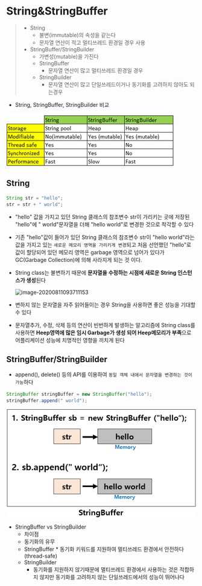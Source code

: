 # String&StringBuffer

> * String
>   * 불변(immutable)의 속성을 같는다
>   * 문자열 연산이 적고 멀티쓰레드 환경일 경우 사용
> * StringBuffer/StringBuilder
>   * 가변성(mutable)을 가진다
>   * StringBuffer
>     * 문자열 연산이 많고 멀티쓰레드 환경일 경우
>   * StringBuilder
>     * 문자열 연산이 많고 단일쓰레드이거나 동기화를 고려하지 않아도 되는경우

* String, StringBuffer, StringBuilder 비교

![image-20200811094637941](String&StringBuffer.assets/image-20200811094637941.png)



## String

```java
String str = "hello";
str = str + " world";
```

* "hello" 값을 가지고 있던 String 클래스의 참조변수 str이 가리키는 곳에 저장된 "hello"에 " world"문자열을 더해 "hello world"로 변경한 것으로 착각할 수 있다

* 기존 "hello"값이 들어가 있던 String 클래스의 참조변수 str이 "hello world"라는 값을 가지고 있는 `새로운 메모리 영역을 가리키게 변경`되고 처음 선언했던 "hello"로 값이 할당되어 있던 메모리 영역은 garbage 영역으로 넘어가 있다가 GC(Garbage Collection)에 의해 사라지게 되는 것 이다.

* String class는 불변하기 때문에 **문자열을 수정하는 시점에 새로운 String 인스턴스가 생성**된다

  ![image-20200811093711153](C:\Users\kwo33\AppData\Roaming\Typora\typora-user-images\image-20200811093711153.png)

* 변하지 않는 문자열을 자주 읽어들이는 경우 String을 사용하면 좋은 성능을 기대할 수 있다

* 문자열추가, 수정, 삭제 등의 연산이 빈번하게 발생하는 알고리즘에  String class를 사용하면 **Heep영역에 많은 임시 Garbage가 생성 되어 Heep메모리가 부족**으로 어플리케이션 성능에 치명적인 영향을 끼치게 된다



## StringBuffer/StringBuilder

* append(), delete() 등의 API를 이용하여 `동일 객체 내에서 문자열을 변경하는 것이 가능`하다

```java
StringBuffer stringBuffer = new StringBuffer("hello");
stringBuffer.append(" world");
```

![image-20200811094430925](String&StringBuffer.assets/image-20200811094430925.png)

* StringBuffer vs StringBuilder
  *  차이점
    * 동기화의 유무
    *  StringBuffer 
      * 동기화 키워드를 지원하여 멀티쓰레드 환경에서 안전하다(thread-safe)
    * StringBuilder
      * 동기화를 지원하지 않기때문에 멀티쓰레드 환경에서 사용하는 것은 적합하지 않지만 동기화를 고려하지 않는 단일쓰레드에서의 성능이 뛰어나다